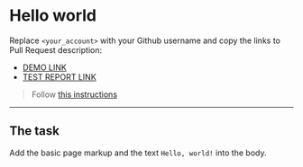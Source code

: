 # Hello world
Replace `<your_account>` with your Github username and copy the links to Pull Request description:
- [DEMO LINK](https://viktor-kniahnytskyi.github.io/layout_hello-world/)
- [TEST REPORT LINK](https://viktor-kniahnytskyi.github.io/layout_hello-world/report/html_report/)

> Follow [this instructions](https://mate-academy.github.io/layout_task-guideline/#how-to-solve-the-layout-tasks-on-github)
___

## The task 
Add the basic page markup and the text `Hello, world!` into the body.
